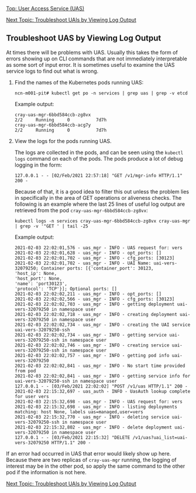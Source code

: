 [Top: User Access Service (UAS)](User_Access_Service_UAS.md)

[Next Topic: Troubleshoot UAIs by Viewing Log Output](Troubleshoot_UAIs_by_Viewing_Log_Output.md)

## Troubleshoot UAS by Viewing Log Output

At times there will be problems with UAS. Usually this takes the form of errors showing up on CLI commands that are not immediately interpretable as some sort of input error. It is sometimes useful to examine the UAS service logs to find out what is wrong.

1. Find the names of the Kubernetes pods running UAS:

    ```
    ncn-m001-pit# kubectl get po -n services | grep uas | grep -v etcd
    ```

    Example output:

    ```
    cray-uas-mgr-6bbd584ccb-zg8vx                                    2/2     Running     0          7d7h
    cray-uas-mgr-6bbd584ccb-acg7y                                    2/2     Running     0          7d7h
    ```

1. View the logs for the pods running UAS.

    The logs are collected in the pods, and can be seen using the `kubectl logs` command on each of the pods. The pods produce a lot of debug logging in the form:

    ```
    127.0.0.1 - - [02/Feb/2021 22:57:18] "GET /v1/mgr-info HTTP/1.1" 200 -
    ```

    Because of that, it is a good idea to filter this out unless the problem lies in specifically in the area of GET operations or aliveness checks. The following is an example where the last 25 lines of useful log output are retrieved from the pod `cray-uas-mgr-6bbd584ccb-zg8vx`:

    ```
    kubectl logs -n services cray-uas-mgr-6bbd584ccb-zg8vx cray-uas-mgr | grep -v '"GET ' | tail -25
    ```

    Example output:

    ```
    2021-02-03 22:02:01,576 - uas_mgr - INFO - UAS request for: vers
    2021-02-03 22:02:01,628 - uas_mgr - INFO - opt_ports: []
    2021-02-03 22:02:01,702 - uas_mgr - INFO - cfg_ports: [30123]
    2021-02-03 22:02:01,702 - uas_mgr - INFO - UAI Name: uai-vers-32079250; Container ports: [{'container_port': 30123,
    'host_ip': None,
    'host_port': None,
    'name': 'port30123',
    'protocol': 'TCP'}]; Optional ports: []
    2021-02-03 22:02:02,211 - uas_mgr - INFO - opt_ports: []
    2021-02-03 22:02:02,566 - uas_mgr - INFO - cfg_ports: [30123]
    2021-02-03 22:02:02,703 - uas_mgr - INFO - getting deployment uai-vers-32079250 in namespace user
    2021-02-03 22:02:02,718 - uas_mgr - INFO - creating deployment uai-vers-32079250 in namespace user
    2021-02-03 22:02:02,734 - uas_mgr - INFO - creating the UAI service uai-vers-32079250-ssh
    2021-02-03 22:02:02,734 - uas_mgr - INFO - getting service uai-vers-32079250-ssh in namespace user
    2021-02-03 22:02:02,746 - uas_mgr - INFO - creating service uai-vers-32079250-ssh in namespace user
    2021-02-03 22:02:02,757 - uas_mgr - INFO - getting pod info uai-vers-32079250
    2021-02-03 22:02:02,841 - uas_mgr - INFO - No start time provided from pod
    2021-02-03 22:02:02,841 - uas_mgr - INFO - getting service info for uai-vers-32079250-ssh in namespace user
    127.0.0.1 - - [03/Feb/2021 22:02:02] "POST /v1/uas HTTP/1.1" 200 -
    2021-02-03 22:15:32,697 - uas_auth - INFO - UasAuth lookup complete for user vers
    2021-02-03 22:15:32,698 - uas_mgr - INFO - UAS request for: vers
    2021-02-03 22:15:32,698 - uas_mgr - INFO - listing deployments matching: host None, labels uas=managed,user=vers
    2021-02-03 22:15:32,770 - uas_mgr - INFO - deleting service uai-vers-32079250-ssh in namespace user
    2021-02-03 22:15:32,802 - uas_mgr - INFO - delete deployment uai-vers-32079250 in namespace user
    127.0.0.1 - - [03/Feb/2021 22:15:32] "DELETE /v1/uas?uai_list=uai-vers-32079250 HTTP/1.1" 200 -
    ```

If an error had occurred in UAS that error would likely show up here. Because there are two replicas of `cray-uas-mgr` running, the logging of interest may be in the other pod, so apply the same command to the other pod if the information is not here.

[Next Topic: Troubleshoot UAIs by Viewing Log Output](Troubleshoot_UAIs_by_Viewing_Log_Output.md)
